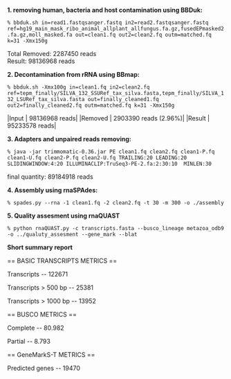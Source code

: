 
**1. removing human, bacteria and host contamination using BBDuk:**

`% bbduk.sh in=read1.fastqsanger.fastq in2=read2.fastqsanger.fastq ref=hg19_main_mask_ribo_animal_allplant_allfungus.fa.gz,fusedEPmasked2.fa.gz,moll_masked.fa out=clean1.fq out2=clean2.fq outm=matched.fq k=31 -Xmx150g`


Total Removed:                  2287450 reads    
Result:                         98136968 reads         


**2. Decontamination from rRNA using BBmap:**

`% bbduk.sh -Xmx100g in=clean1.fq in2=clean2.fq ref=tepm_finally/SILVA_132_SSURef_tax_silva.fasta,tepm_finally/SILVA_132_LSURef_tax_silva.fasta out=finally_cleaned1.fq out2=finally_cleaned2.fq outm=matched.fq k=31 -Xmx150g`

|Input | 98136968 reads|
|Removed | 2903390 reads (2.96%)|
|Result | 95233578 reads|




**3. Adapters and unpaired reads removing:**

`% java -jar trimmomatic-0.36.jar PE clean1.fq clean2.fq clean1-P.fq clean1-U.fq clean2-P.fq clean2-U.fq TRAILING:20 LEADING:20 SLIDINGWINDOW:4:20 ILLUMINACLIP:TruSeq3-PE-2.fa:2:30:10  MINLEN:30`
 
final quantity: 89184918 reads


**4. Assembly using rnaSPAdes:**

`% spades.py --rna -1 clean1.fq -2 clean2.fq -t 30 -m 300 -o ./assembly`

 
**5. Quality assesment using rnaQUAST**

`% python rnaQUAST.py -c transcripts.fasta --busco_lineage metazoa_odb9 -o ../qualuty_assesment --gene_mark --blat`


**Short summary report**


 == BASIC TRANSCRIPTS METRICS == 

Transcripts --                                            122671                   

Transcripts > 500 bp --                                   25381                    

Transcripts > 1000 bp --                                 13952

 == BUSCO METRICS == 

Complete --                                               80.982                   

Partial --                                            8.793

 == GeneMarkS-T METRICS == 

Predicted genes --                                        19470

